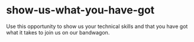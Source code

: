 # show-us-what-you-have-got
Use this opportunity to show us your technical skills and that you have got what it takes to join us on our bandwagon.
